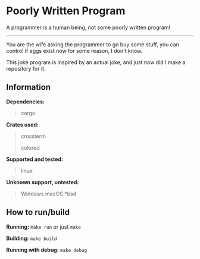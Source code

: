 # Poorly Written Program
A programmer is a human being, not some poorly written program!

---

You are the wife asking the programmer to go buy some stuff, you can control if eggs exist now for some reason, I don't know.

This joke program is inspired by an actual joke, and just now did I make a repository for it.

## Information

**Dependencies:**

   >cargo

**Crates used:**
   
   >crossterm
   >
   >colored

**Supported and tested:**

   >linux

**Unknown support, untested:**

   >Windows
   >macOS
   >\*bsd

## How to run/build

**Running:**
   `make run` or just `make`

**Building:**
   `make build`

**Running with debug:**
   `make debug`
